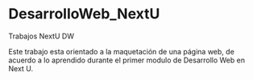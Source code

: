 # DesarrolloWeb_NextU
Trabajos NextU DW

Este trabajo esta orientado a la maquetación de una página web, de acuerdo a lo aprendido durante el primer modulo de Desarrollo Web en Next U.
